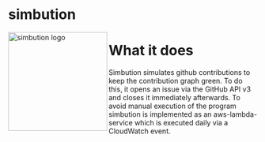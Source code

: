 # simbution
<img src="https://ibb.co/NWNT7Fx" align="left"
     title="simbution logo" width="200">

# What it does
Simbution simulates github contributions to keep the contribution graph green. To do this, it opens an issue via the GitHub API v3 and closes it immediately afterwards. To avoid manual execution of the program simbution is implemented as an aws-lambda-service which is executed daily via a CloudWatch event.